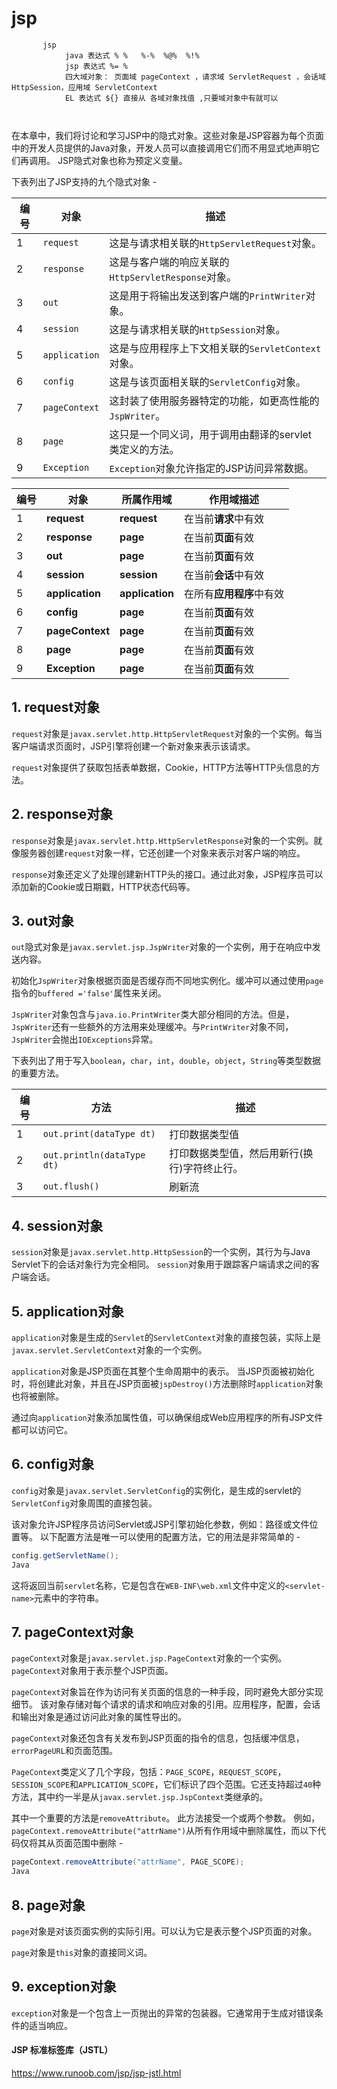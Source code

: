 # jsp



```
       jsp
            java 表达式 % %   %-%  %@%  %!%
            jsp 表达式 %= %
            四大域对象： 页面域 pageContext ，请求域 ServletRequest ，会话域 HttpSession，应用域 ServletContext
            EL 表达式 ${} 直接从 各域对象找值 ,只要域对象中有就可以

        
```

在本章中，我们将讨论和学习JSP中的隐式对象。这些对象是JSP容器为每个页面中的开发人员提供的Java对象，开发人员可以直接调用它们而不用显式地声明它们再调用。 JSP隐式对象也称为预定义变量。

下表列出了JSP支持的九个隐式对象 -

| 编号 | 对象          | 描述                                                    |
| ---- | ------------- | ------------------------------------------------------- |
| 1    | `request`     | 这是与请求相关联的`HttpServletRequest`对象。            |
| 2    | `response`    | 这是与客户端的响应关联的`HttpServletResponse`对象。     |
| 3    | `out`         | 这是用于将输出发送到客户端的`PrintWriter`对象。         |
| 4    | `session`     | 这是与请求相关联的`HttpSession`对象。                   |
| 5    | `application` | 这是与应用程序上下文相关联的`ServletContext`对象。      |
| 6    | `config`      | 这是与该页面相关联的`ServletConfig`对象。               |
| 7    | `pageContext` | 这封装了使用服务器特定的功能，如更高性能的`JspWriter`。 |
| 8    | `page`        | 这只是一个同义词，用于调用由翻译的servlet类定义的方法。 |
| 9    | `Exception`   | `Exception`对象允许指定的JSP访问异常数据。              |

| 编号 | 对象            | 所属作用域      | 作用域描述               |
| ---- | --------------- | --------------- | ------------------------ |
| 1    | **request**     | **request**     | 在当前**请求**中有效     |
| 2    | **response**    | **page**        | 在当前**页面**有效       |
| 3    | **out**         | **page**        | 在当前**页面**有效       |
| 4    | **session**     | **session**     | 在当前**会话**中有效     |
| 5    | **application** | **application** | 在所有**应用程序**中有效 |
| 6    | **config**      | **page**        | 在当前**页面**有效       |
| 7    | **pageContext** | **page**        | 在当前**页面**有效       |
| 8    | **page**        | **page**        | 在当前**页面**有效       |
| 9    | **Exception**   | **page**        | 在当前**页面**有效       |

## 1. request对象

`request`对象是`javax.servlet.http.HttpServletRequest`对象的一个实例。每当客户端请求页面时，JSP引擎将创建一个新对象来表示该请求。

`request`对象提供了获取包括表单数据，Cookie，HTTP方法等HTTP头信息的方法。

## 2. response对象

`response`对象是`javax.servlet.http.HttpServletResponse`对象的一个实例。就像服务器创建`request`对象一样，它还创建一个对象来表示对客户端的响应。

`response`对象还定义了处理创建新HTTP头的接口。通过此对象，JSP程序员可以添加新的Cookie或日期戳，HTTP状态代码等。

## 3. out对象

`out`隐式对象是`javax.servlet.jsp.JspWriter`对象的一个实例，用于在响应中发送内容。

初始化`JspWriter`对象根据页面是否缓存而不同地实例化。缓冲可以通过使用`page`指令的`buffered ='false'`属性来关闭。

`JspWriter`对象包含与`java.io.PrintWriter`类大部分相同的方法。但是，`JspWriter`还有一些额外的方法用来处理缓冲。与`PrintWriter`对象不同，`JspWriter`会抛出`IOExceptions`异常。

下表列出了用于写入`boolean`，`char`，`int`，`double`，`object`，`String`等类型数据的重要方法。

| 编号 | 方法                       | 描述                                         |
| ---- | -------------------------- | -------------------------------------------- |
| 1    | `out.print(dataType dt)`   | 打印数据类型值                               |
| 2    | `out.println(dataType dt)` | 打印数据类型值，然后用新行(换行)字符终止行。 |
| 3    | `out.flush()`              | 刷新流                                       |

## 4. session对象

`session`对象是`javax.servlet.http.HttpSession`的一个实例，其行为与Java Servlet下的会话对象行为完全相同。
`session`对象用于跟踪客户端请求之间的客户端会话。

## 5. application对象

`application`对象是生成的`Servlet`的`ServletContext`对象的直接包装，实际上是`javax.servlet.ServletContext`对象的一个实例。

`application`对象是JSP页面在其整个生命周期中的表示。 当JSP页面被初始化时，将创建此对象，并且在JSP页面被`jspDestroy()`方法删除时`application`对象也将被删除。

通过向`application`对象添加属性值，可以确保组成Web应用程序的所有JSP文件都可以访问它。

## 6. config对象

`config`对象是`javax.servlet.ServletConfig`的实例化，是生成的servlet的`ServletConfig`对象周围的直接包装。

该对象允许JSP程序员访问Servlet或JSP引擎初始化参数，例如：路径或文件位置等。
以下配置方法是唯一可以使用的配置方法，它的用法是非常简单的 -

```java
config.getServletName();
Java
```

这将返回当前`servlet`名称，它是包含在`WEB-INF\web.xml`文件中定义的`<servlet-name>`元素中的字符串。

## 7. pageContext对象

`pageContext`对象是`javax.servlet.jsp.PageContext`对象的一个实例。`pageContext`对象用于表示整个JSP页面。

`pageContext`对象旨在作为访问有关页面的信息的一种手段，同时避免大部分实现细节。
该对象存储对每个请求的请求和响应对象的引用。应用程序，配置，会话和输出对象是通过访问此对象的属性导出的。

`pageContext`对象还包含有关发布到JSP页面的指令的信息，包括缓冲信息，`errorPageURL`和页面范围。

`PageContext`类定义了几个字段，包括：`PAGE_SCOPE`，`REQUEST_SCOPE`，`SESSION_SCOPE`和`APPLICATION_SCOPE`，它们标识了四个范围。它还支持超过`40`种方法，其中约一半是从`javax.servlet.jsp.JspContext`类继承的。

其中一个重要的方法是`removeAttribute`。 此方法接受一个或两个参数。 例如，`pageContext.removeAttribute("attrName")`从所有作用域中删除属性，而以下代码仅将其从页面范围中删除 -

```java
pageContext.removeAttribute("attrName", PAGE_SCOPE);
Java
```

## 8. page对象

`page`对象是对该页面实例的实际引用。可以认为它是表示整个JSP页面的对象。

`page`对象是`this`对象的直接同义词。

## 9. exception对象

`exception`对象是一个包含上一页抛出的异常的包装器。它通常用于生成对错误条件的适当响应。



#### JSP 标准标签库（JSTL）

https://www.runoob.com/jsp/jsp-jstl.html